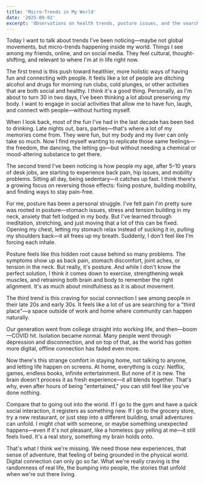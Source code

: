 ```yaml
---
title: 'Micro-Trends in My World'
date: '2025-09-02'
excerpt: 'Observations on health trends, posture issues, and the search for social connection.'
---
```


Today I want to talk about trends I've been noticing—maybe not global movements, but micro-trends happening inside my world. Things I see among my friends, online, and on social media. They feel cultural, thought-shifting, and relevant to where I'm at in life right now.

The first trend is this push toward healthier, more holistic ways of having fun and connecting with people. It feels like a lot of people are ditching alcohol and drugs for morning run clubs, cold plunges, or other activities that are both social and healthy. I think it's a good thing. Personally, as I'm about to turn 30 in two days, I've been thinking a lot about preserving my body. I want to engage in social activities that allow me to have fun, laugh, and connect with people—without hurting myself.

When I look back, most of the fun I've had in the last decade has been tied to drinking. Late nights out, bars, parties—that's where a lot of my memories come from. They were fun, but my body and my liver can only take so much. Now I find myself wanting to replicate those same feelings—the freedom, the dancing, the letting go—but without needing a chemical or mood-altering substance to get there.

The second trend I've been noticing is how people my age, after 5–10 years of desk jobs, are starting to experience back pain, hip issues, and mobility problems. Sitting all day, being sedentary—it catches up fast. I think there's a growing focus on reversing those effects: fixing posture, building mobility, and finding ways to stay pain-free.

For me, posture has been a personal struggle. I've felt pain I'm pretty sure was rooted in posture—stomach issues, stress and tension building in my neck, anxiety that felt lodged in my body. But I've learned through meditation, stretching, and just moving that a lot of this can be fixed. Opening my chest, letting my stomach relax instead of sucking it in, pulling my shoulders back—it all frees up my breath. Suddenly, I don't feel like I'm forcing each inhale.

Posture feels like this hidden root cause behind so many problems. The symptoms show up as back pain, stomach discomfort, joint aches, or tension in the neck. But really, it's posture. And while I don't know the perfect solution, I think it comes down to exercise, strengthening weak muscles, and retraining both brain and body to remember the right alignment. It's as much about mindfulness as it is about movement.

The third trend is this craving for social connection I see among people in their late 20s and early 30s. It feels like a lot of us are searching for a "third place"—a space outside of work and home where community can happen naturally.

Our generation went from college straight into working life, and then—boom—COVID hit. Isolation became normal. Many people went through depression and disconnection, and on top of that, as the world has gotten more digital, offline connection has faded even more.

Now there's this strange comfort in staying home, not talking to anyone, and letting life happen on screens. At home, everything is cozy: Netflix, games, endless books, infinite entertainment. But none of it is new. The brain doesn't process it as fresh experience—it all blends together. That's why, even after hours of being "entertained," you can still feel like you've done nothing.

Compare that to going out into the world. If I go to the gym and have a quick social interaction, it registers as something new. If I go to the grocery store, try a new restaurant, or just step into a different building, small adventures can unfold. I might chat with someone, or maybe something unexpected happens—even if it's not pleasant, like a homeless guy yelling at me—it still feels lived. It's a real story, something my brain holds onto.

That's what I think we're missing. We need those new experiences, that sense of adventure, that feeling of being grounded in the physical world. Digital connection can only go so far. What we're really craving is the randomness of real life, the bumping into people, the stories that unfold when we're out there living.
